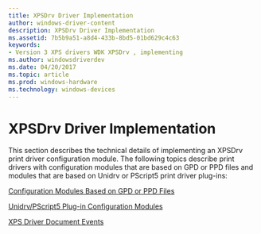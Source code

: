 ```yaml
---
title: XPSDrv Driver Implementation
author: windows-driver-content
description: XPSDrv Driver Implementation
ms.assetid: 7b5b9a51-a8d4-433b-8bd5-01bd629c4c63
keywords:
- Version 3 XPS drivers WDK XPSDrv , implementing
ms.author: windowsdriverdev
ms.date: 04/20/2017
ms.topic: article
ms.prod: windows-hardware
ms.technology: windows-devices
---
```


# XPSDrv Driver Implementation


This section describes the technical details of implementing an XPSDrv print driver configuration module. The following topics describe print drivers with configuration modules that are based on GPD or PPD files and modules that are based on Unidrv or PScript5 print driver plug-ins:

[Configuration Modules Based on GPD or PPD Files](configuration-modules-based-on-gpd-or-ppd-files.md)

[Unidrv/PScript5 Plug-in Configuration Modules](unidrv-pscript5-plug-in-configuration-modules.md)

[XPS Driver Document Events](xps-driver-document-events.md)

 

 




